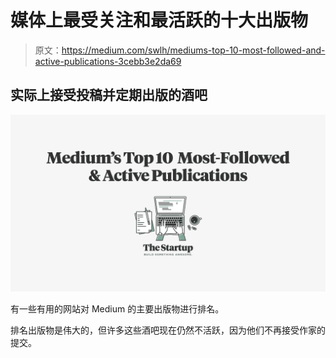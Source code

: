 # 媒体上最受关注和最活跃的十大出版物

> 原文：<https://medium.com/swlh/mediums-top-10-most-followed-and-active-publications-3cebb3e2da69>

## 实际上接受投稿并定期出版的酒吧

![](img/98a7d43fd407953a218848cc4c8f388e.png)

有一些有用的网站对 Medium 的主要出版物进行排名。

排名出版物是伟大的，但许多这些酒吧现在仍然不活跃，因为他们不再接受作家的提交。